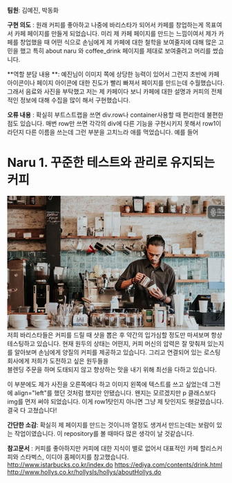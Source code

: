 **팀원**: 김예진, 박동화

**구현 의도** : 원래 커피를 좋아하고 나중에 바리스타가 되어서 카페를 창업하는게 목표여서 카페 페이지를 만들게 되었습니다. 미리 제 카페 페이지를 만드는 느낌이여서 제가 카페를 창업했을 때 어떤 식으로 손님에게 제 카페에 대한 철학을 보여줄지에 대해 많은 고민을 했고 특히 about naru 와 coffee_drink 페이지를 제대로 보여줄려고 머리를 썼습니다.

**역할 분담 내용 **: 예진님이 이미지 쪽에 상당한 능력이 있어서 그런지 초반에 카페 아이콘이나 페이지 아이콘에 대한 진도가 빨리 빠져서 페이지를 만드는데 수월했습니다. 그래서 음료와 사진을 부탁했고 저는 제 카페이다 보니 카페에 대한 설명과 커피의 전체적인 정보에 대해 수집을 많이 해서 구현했습니다.

**오류 내용** : 확실히 부트스트랩을 쓰면 div.row나 container사용할 때 편리한데 불편한 점도 있습니다. 매번 row만 쓰면 각각의 div에 다른 기능을 구현시키지 못해서 row1이라던지 다른 이름을 쓰는데 그런 부분을 고치느라 애를 먹었습니다. 
예를 들어
<div class="row1">
            <h1 class="naru1"><strong>Naru 1. 꾸준한 테스트와 관리로 유지되는 커피</strong></h1>
            <div class="naru">
                <img src="./images/management.jpeg" align="right" alt="management">
                <p><br><br>저희 바리스타들은 커피를 드릴 때 샷을 뽑은 후 약간의 입가심할 정도만 마셔보며 항상 테스팅하고 있습니다. 현재 원두의 상태는 어떤지, 커피 머신의 압력은 잘 맞춰져 있는지를 알아보며 손님에게 양질의 커피를 제공하고 있습니다. 그리고 연결되어 있는 로스팅 회사에게 저희가 도전하고 싶은 원두들을<br> 블렌딩 주문을 하며 도태되지 않고 향상하는 맛을 내기 위해 최선을 다하고 있습니다.</p>
            </div>
        </div>
이 부분에도 제가 사진을 오른쪽에다 하고 이미지 왼쪽에 텍스트를 쓰고 싶었는데 그전에 align="left"를 했던 것처럼 했지만 안됐습니다. 왠지는 모르겠지만 p 클래스보다 img를 먼저 써야 되었습니다. 이게 row1탓인지 아니면 그냥 제 탓인지도 헷갈렸습니다. 결국 다 고쳤습니다!

**간단한 소감**: 확실히 제 페이지를 만드는 것이니까 열정도 생겨서 만드는데는 보람이 있는 작업이였습니다. 이 repository를 볼 때마다 많은 생각이 날 것같습니다.

**참고문서** : 커피를 좋아하지만 커피에 대한 지식이 별로 없어서 
대표적인 카페 할리스커피와 스타벅스, 이디야 홈페이지를 참고했습니다.
http://www.istarbucks.co.kr/index.do
https://ediya.com/contents/drink.html
http://www.hollys.co.kr/hollysIs/hollys/aboutHollys.do


